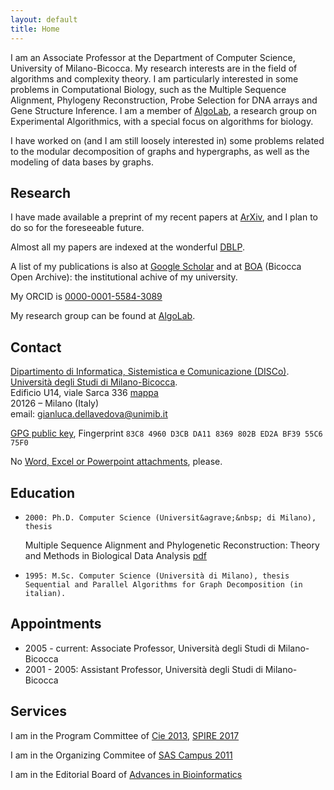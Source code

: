 ```yaml
---
layout: default
title: Home
---
```


I am an Associate Professor at the Department of Computer Science,
University of Milano-Bicocca. My research interests are in the field
of algorithms and complexity theory. I am particularly interested in
some problems in Computational Biology, such as the Multiple Sequence
Alignment, Phylogeny Reconstruction, Probe Selection for DNA arrays
and Gene Structure Inference. I am a member of
[AlgoLab](http://algolab.eu/), a research
group on Experimental Algorithmics, with a special focus on algorithms
for biology.

I have worked on (and I am still loosely interested in) some problems
related to the modular decomposition of graphs and hypergraphs, as
well as the modeling of data bases by graphs.

## Research

I have made available a preprint of my recent papers at
[ArXiv](http://arxiv.org/a/dellavedova_g_1), and I plan to do so for
the foreseeable future.

Almost all my papers are indexed at the wonderful
[DBLP](http://dblp.org/pers/hc/v/Vedova:Gianluca_Della.html).

A list of my publications is also at
[Google Scholar](http://scholar.google.com/citations?user=0gaIFokAAAAJ)
and at
[BOA](https://boa.unimib.it/browse?type=author&amp;authority=rp06846)
(Bicocca Open Archive): the institutional achive of my university.


My ORCID is
[0000-0001-5584-3089](http://orcid.org/0000-0001-5584-3089)

My research group can be found at [AlgoLab](http://www.algolab.eu).

## Contact

[Dipartimento di Informatica, Sistemistica e Comunicazione (DISCo)](http://www.disco.unimib.it).  
[Università degli Studi di Milano-Bicocca](http://www.unimib.it).  
Edificio U14, viale Sarca 336
[mappa](http://osm.org/go/0CjF~Gbr~?layers=N&amp;m=)  
20126 – Milano (Italy)  
email: gianluca.dellavedova@unimib.it  

[GPG public key](http://keyserver.linux.it/pks/lookup?op=get&amp;fingerprint=on&amp;search=0xED2ABF3955C675F0),
Fingerprint `83C8 4960 D3CB DA11 8369 802B ED2A BF39 55C6 75F0`

No [Word, Excel or Powerpoint attachments](http://www.fsf.org/philosophy/no-word-attachments.html), please.

## Education

*     2000: Ph.D. Computer Science (Universit&agrave;&nbsp; di Milano), thesis
  Multiple Sequence Alignment and Phylogenetic Reconstruction: Theory and
  Methods in Biological Data Analysis [pdf](http://www.statistica.unimib.it/%7Edellavedova/papers/thesis.pdf)
*     1995: M.Sc. Computer Science (Università di Milano), thesis Sequential and Parallel Algorithms for Graph Decomposition (in italian).


## Appointments

*    2005 - current: Associate Professor, Università degli Studi di Milano-Bicocca
*    2001 - 2005: Assistant Professor, Università degli Studi di Milano-Bicocca

## Services


I am in the Program Committee of [Cie 2013](http://cie2013.disco.unimib.it/), [SPIRE 2017](http://pages.di.unipi.it/spire2017/)

I am in the Organizing Commitee of [SAS Campus 2011](http://www.sas.com/offices/europe/italy/eventi/112211/index.html)

I am in the Editorial Board of [Advances in Bioinformatics](http://www.hindawi.com/journals/abi/)
